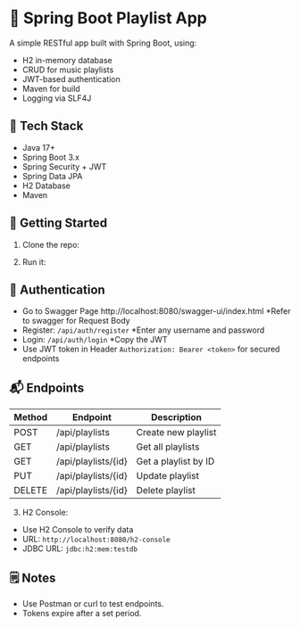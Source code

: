 # 🎵 Spring Boot Playlist App

A simple RESTful app built with Spring Boot, using:

- H2 in-memory database
- CRUD for music playlists
- JWT-based authentication
- Maven for build
- Logging via SLF4J

## 🔧 Tech Stack

- Java 17+
- Spring Boot 3.x
- Spring Security + JWT
- Spring Data JPA
- H2 Database
- Maven

## 🚀 Getting Started

1. Clone the repo:

2. Run it:

## 🔐 Authentication
- Go to Swagger Page http://localhost:8080/swagger-ui/index.html *Refer to swagger for Request Body
- Register: `/api/auth/register` *Enter any username and password
- Login: `/api/auth/login` *Copy the JWT
- Use JWT token in Header `Authorization: Bearer <token>` for secured endpoints

## 📬 Endpoints

| Method | Endpoint            | Description          |
| ------ | ------------------- | -------------------- |
| POST   | /api/playlists      | Create new playlist  |
| GET    | /api/playlists      | Get all playlists    |
| GET    | /api/playlists/{id} | Get a playlist by ID |
| PUT    | /api/playlists/{id} | Update playlist      |
| DELETE | /api/playlists/{id} | Delete playlist      |

3. H2 Console:
- Use H2 Console to verify data
- URL: `http://localhost:8080/h2-console`
- JDBC URL: `jdbc:h2:mem:testdb`


## 🗒️ Notes

- Use Postman or curl to test endpoints.
- Tokens expire after a set period.
